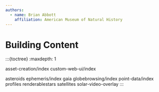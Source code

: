 ```yaml
---
authors:
  - name: Brian Abbott
    affiliation: American Museum of Natural History
---
```



# Building Content





:::{toctree}
:maxdepth: 1

asset-creation/index
custom-web-ui/index

asteroids
ephemeris/index
gaia
globebrowsing/index
point-data/index
profiles
renderablestars
satellites
solar-video-overlay
:::
